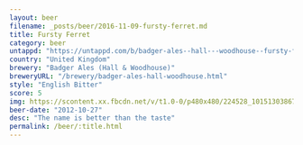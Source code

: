 ```yaml
---
layout: beer
filename: _posts/beer/2016-11-09-fursty-ferret.md
title: Fursty Ferret
category: beer
untappd: "https://untappd.com/b/badger-ales--hall---woodhouse--fursty-ferret/8932"
country: "United Kingdom"
brewery: "Badger Ales (Hall & Woodhouse)"
breweryURL: "/brewery/badger-ales-hall-woodhouse.html"
style: "English Bitter"
score: 5
img: https://scontent.xx.fbcdn.net/v/t1.0-0/p480x480/224528_10151303867818745_1700962680_n.jpg?_nc_cat=107&_nc_oc=AQmNkW33TnT6DDR4bAXpxouT-A8MKkXyKEz08VwoBlI09XNRmCzw8UNY5SnGhp7Wy38&_nc_ht=scontent.xx&oh=69e6631e062f1a0eff29b90930358841&oe=5DB1098E
beer-date: "2012-10-27"
desc: "The name is better than the taste"
permalink: /beer/:title.html
---
```

